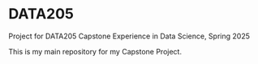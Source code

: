 # DATA205
Project for DATA205 Capstone Experience in Data Science, Spring 2025

This is my main repository for my Capstone Project.
